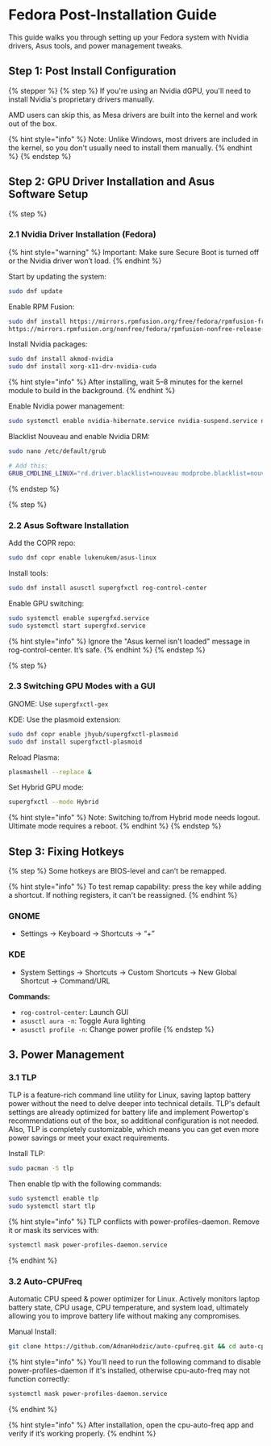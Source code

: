 # Fedora Post-Installation Guide

This guide walks you through setting up your Fedora system with Nvidia drivers, Asus tools, and power management tweaks.



## Step 1: Post Install Configuration

{% stepper %} {% step %} If you're using an Nvidia dGPU, you'll need to install Nvidia's proprietary drivers manually.

AMD users can skip this, as Mesa drivers are built into the kernel and work out of the box.

{% hint style="info" %} Note: Unlike Windows, most drivers are included in the kernel, so you don't usually need to install them manually. {% endhint %} {% endstep %}

## Step 2: GPU Driver Installation and Asus Software Setup

{% step %}

### 2.1 Nvidia Driver Installation (Fedora)

{% hint style="warning" %} Important: Make sure Secure Boot is turned off or the Nvidia driver won’t load. {% endhint %}

Start by updating the system:

```bash
sudo dnf update
```

Enable RPM Fusion:

```bash
sudo dnf install https://mirrors.rpmfusion.org/free/fedora/rpmfusion-free-release-$(rpm -E %fedora).noarch.rpm \
https://mirrors.rpmfusion.org/nonfree/fedora/rpmfusion-nonfree-release-$(rpm -E %fedora).noarch.rpm
```

Install Nvidia packages:

```bash
sudo dnf install akmod-nvidia
sudo dnf install xorg-x11-drv-nvidia-cuda
```

{% hint style="info" %} After installing, wait 5–8 minutes for the kernel module to build in the background. {% endhint %}

Enable Nvidia power management:

```bash
sudo systemctl enable nvidia-hibernate.service nvidia-suspend.service nvidia-resume.service nvidia-powerd.service
```

Blacklist Nouveau and enable Nvidia DRM:

```bash
sudo nano /etc/default/grub

# Add this:
GRUB_CMDLINE_LINUX="rd.driver.blacklist=nouveau modprobe.blacklist=nouveau nvidia-drm.modeset=1 rhgb quiet"
```

{% endstep %}

{% step %}

### 2.2 Asus Software Installation

Add the COPR repo:

```bash
sudo dnf copr enable lukenukem/asus-linux
```

Install tools:

```bash
sudo dnf install asusctl supergfxctl rog-control-center
```

Enable GPU switching:

```bash
sudo systemctl enable supergfxd.service
sudo systemctl start supergfxd.service
```

{% hint style="info" %} Ignore the "Asus kernel isn't loaded" message in rog-control-center. It’s safe. {% endhint %} {% endstep %}

{% step %}

### 2.3 Switching GPU Modes with a GUI

GNOME: Use `supergfxctl-gex`

KDE: Use the plasmoid extension:

```bash
sudo dnf copr enable jhyub/supergfxctl-plasmoid
sudo dnf install supergfxctl-plasmoid
```

Reload Plasma:

```bash
plasmashell --replace &
```

Set Hybrid GPU mode:

```bash
supergfxctl --mode Hybrid
```

{% hint style="info" %} Note: Switching to/from Hybrid mode needs logout. Ultimate mode requires a reboot. {% endhint %} {% endstep %}

## Step 3: Fixing Hotkeys

{% step %} Some hotkeys are BIOS-level and can’t be remapped.

{% hint style="info" %} To test remap capability: press the key while adding a shortcut. If nothing registers, it can't be reassigned. {% endhint %}

### GNOME

- Settings → Keyboard → Shortcuts → “+”

### KDE

- System Settings → Shortcuts → Custom Shortcuts → New Global Shortcut → Command/URL

**Commands:**

- `rog-control-center`: Launch GUI
- `asusctl aura -n`: Toggle Aura lighting
- `asusctl profile -n`: Change power profile {% endstep %}

## 3. Power Management
### 3.1 TLP

TLP is a feature-rich command line utility for Linux, saving laptop battery power without the need to delve deeper into technical details. TLP's default settings are already optimized for battery life and implement Powertop's recommendations out of the box, so additional configuration is not needed. Also, TLP is completely customizable, which means you can get even more power savings or meet your exact requirements.

Install TLP:

```bash
sudo pacman -S tlp
```

Then enable tlp with the following commands:
```bash
sudo systemctl enable tlp
sudo systemctl start tlp
```

{% hint style="info" %}
TLP conflicts with power-profiles-daemon. Remove it or mask its services with:

```bash
systemctl mask power-profiles-daemon.service
```

{% endhint %}
### 3.2 Auto-CPUFreq

Automatic CPU speed & power optimizer for Linux. Actively monitors laptop battery state, CPU usage, CPU temperature, and system load, ultimately allowing you to improve battery life without making any compromises.

Manual Install:

```bash
git clone https://github.com/AdnanHodzic/auto-cpufreq.git && cd auto-cpufreq && sudo ./auto-cpufreq-installer
```


{% hint style="info" %}
You'll need to run the following command to disable power-profiles-daemon if it's installed, otherwise cpu-auto-freq may not function correctly:

```bash
systemctl mask power-profiles-daemon.service
```

{% endhint %}



{% hint style="info" %}
After installation, open the cpu-auto-freq app and verify if it’s working properly.
{% endhint %}

